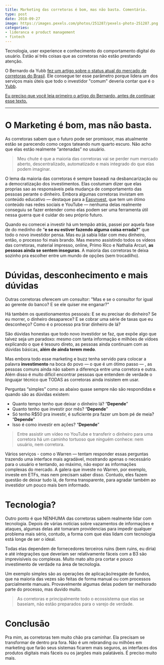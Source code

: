 ```yaml
---
title: Marketing das corretoras é bom, mas não basta. Comentário.
type: post
date: 2018-09-27
image: https://images.pexels.com/photos/251287/pexels-photo-251287.png
categories:
- lideranca e product management
- fintech
---
```


Tecnologia, user experience e conhecimento do comportamento digital do usuário. Estão aí três coisas que as corretoras não estão prestando atenção.

O Bernardo da Yubb [fez um artigo sobre o status atual do mercado de corretoras
do
Brasil](https://www.linkedin.com/pulse/luciano-huck-foi-para-xp-banco-do-brasil-bradesco-e-o-s-pascowitch).
Ele consegue ter esse parâmetro porque lidera um dos serviços mais úteis que
todo o investidor "comum" deveria contar que é o [Yubb](https://yubb.com.br/).

[Eu preciso que você leia primeiro o artigo do Bernardo, antes de continuar esse
texto.](https://www.linkedin.com/pulse/luciano-huck-foi-para-xp-banco-do-brasil-bradesco-e-o-s-pascowitch/)

----

# O Marketing é bom, mas não basta.

As corretoras sabem que o futuro pode ser promissor, mas atualmente estão se
parecendo como cegos tateando num quarto escuro. Não acho que elas estão
realmente “antenadas” no usuário.

> Meu chute é que a maioria das corretoras vai se perder num mercado aberto, descentralizado, automatizado e mais integrado do que elas podem imaginar.

O lema da maioria das corretoras é sempre baseadi na desbancarização ou a
democratização dos investimentos. Elas costumam dizer que elas proprias sao as
responsáveis pela mudança de comportamento das pessoas perante o dinheiro.
Embora algumas corretoras invistam em conteúdo educativo — destaque para a
[Easynvest](https://www.youtube.com/easynvest), que tem um ótimo conteúdo nas
redes sociais e YouTube — nenhuma delas realmente conseguiu se fazer entender
como elas podem ser uma ferramenta útil nessa guerra que é cuidar do seu próprio
futuro.

Quando eu comecei a investir há um tempão atrás, passei por aquela fase de do
medinho de “**e se eu estiver fazendo alguma coisa errada?**" que todo o novo
investidor pensa. Mas eu já sabia lidar com meu dinheiro, então, o processo foi
mais brando. Mas mesmo assistindo todos os vídeos das corretoras, material
impresso, online, Primo Rico e Nathalia Arcuri, **as pessoas ainda se sentem
inseguras**. A maioria das corretoras te deixa sozinho pra escolher entre um
mundo de opções (sem trocadilho).

# Dúvidas, desconhecimento e mais dúvidas

Outras corretoras oferecem um consultor: "Mas e se o consultor for igual ao
gerente do banco? E se ele quiser me enganar?"

Há também os questionamentos pessoais: E se eu precisar do dinheiro? Se eu
morrer, o dinheiro desaparece? E se cobrar uma série de taxas que eu desconheço?
Como é o processo pra tirar dinheiro de lá?

São dúvidas honestas que todo novo investidor se faz, que expõe algo que talvez
seja um paradoxo: mesmo com tanta informação e milhões de vídoes explicando o
que é tesouro direto, as pessoas ainda continuam com as dúvidas básicas, **além
de ainda terem medo**.

Mas embora todo esse marketing e buzz tenha servido para colocar a palavra
**investimento** na boca do povo — o que é um ótimo passo — , as pessoas comuns
ainda não sabem a diferença entre uma corretora e outra. Além disso é muito
difícil encontrar pessoas que entendem de verdade o linguajar técnico que TODAS
as corretoras ainda insistem em usar.

Perguntas “simples” como as abaixo quase sempre não são respondidas e quando são
as dúvidas existem:

* Quanto tempo tenho que deixar o dinheiro lá? “**Depende**”
* Quanto tenho que investir por mês? “**Depende**”
* Só tenho R$50 pra investir, é suficiente pra fazer um bom pé de meia?
“**Depende**”
* Isso é como investir em ações? “**Depende**”

> Entre assistir um vídeo no YouTube e transferir o dinheiro para uma corretora há
> um caminho tortuoso que ninguém conhece: nem usuário, nem corretora.

Vários serviços - como o Warren — tentam responder essas perguntas trazendo uma
interface mais agradável, mostrando apenas o necessário para o usuário e
tentando, ao máximo, não expor as informações complexas do mercado. A galera que
investe no Warren, por exemplo, investe em ETFs, mas nem precisam saber disso.
Contudo, eles fazem questão de deixar tudo lá, de forma transparente, para
agradar também ao investidor um pouco mais bem informado.

# Tecnologia?

Outro ponto é que NENHUMA das corretoras sabem realmente lidar com tecnologia.
Depois de várias notícias sobre vazamentos de informações e ataques, algumas
delas até tomaram providencias para impedir qualquer problema mais sério,
contudo, a forma com que elas lidam com tecnologia está longe de ser o ideal.

Todas elas dependem de fornecedores terceiros ruins (bem ruins, eu diria) e até
integrações que deveriam ser relativamente fáceis com a B3 são imprevisíveis ou
complexas. Muito mato alto pra cortar e pouco investimento de verdade na área de
tecnologia.

Um exemplo simples são as operações de aplicação/resgate de fundos, que na
maioria das vezes são feitas de forma manual ou com processos parcialmente
manuais. Provavelmente algumas delas podem ter melhorado parte do processo, mas
duvido muito.

> As corretoras e principalmente todo o ecossistema que elas se baseiam, não estão preparados para o varejo de verdade.

# Conclusão

Pra mim, as corretoras tem muito chão pra caminhar. Ela precisam se transformar
de dentro pra fora. Não é um rebranding ou milhões em marketing que farão seus
sistemas ficarem mais seguros, as interfaces dos produtos digitais mais fáceis
ou os jargões mais palatáveis. É preciso muito mais.

